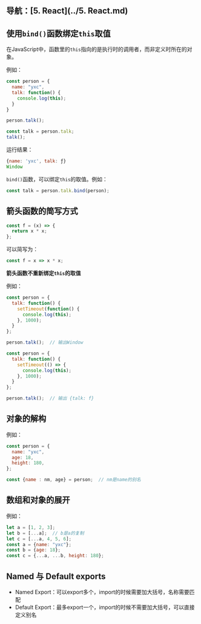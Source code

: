 ## 导航：[5. React](../5. React.md)

## 使用`bind()`函数绑定`this`取值

在JavaScript中，函数里的`this`指向的是执行时的调用者，而非定义时所在的对象。

例如：

```js
const person = {
  name: "yxc",
  talk: function() {
    console.log(this);
  }
}

person.talk();

const talk = person.talk;
talk();
```

运行结果：

```js
{name: 'yxc', talk: ƒ}
Window
```

`bind()`函数，可以绑定`this`的取值。例如：

```js
const talk = person.talk.bind(person);
```

## 箭头函数的简写方式

```js
const f = (x) => {
  return x * x;
};
```

可以简写为：

```js
const f = x => x * x;
```

**箭头函数不重新绑定`this`的取值**

例如：

```js
const person = {
  talk: function() {
    setTimeout(function() {
      console.log(this);
    }, 1000);
  }
};

person.talk();  // 输出Window
```

```js
const person = {
  talk: function() {
    setTimeout(() => {
      console.log(this);
    }, 1000);
  }
};

person.talk();  // 输出 {talk: f}
```

## 对象的解构

例如：

```js
const person = {
  name: "yxc",
  age: 18,
  height: 180,
};

const {name : nm, age} = person;  // nm是name的别名
```

## 数组和对象的展开

例如：

```js
let a = [1, 2, 3];
let b = [...a];  // b是a的复制
let c = [...a, 4, 5, 6];
const a = {name: "yxc"};
const b = {age: 18};
const c = {...a, ...b, height: 180};
```

## Named 与 Default exports

-   Named Export：可以export多个，import的时候需要加大括号，名称需要匹配
-   Default Export：最多export一个，import的时候不需要加大括号，可以直接定义别名